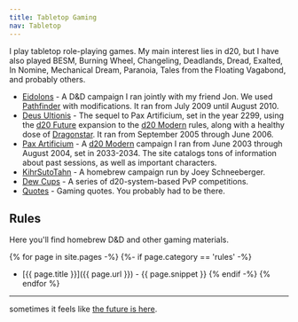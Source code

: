 ```yaml
---
title: Tabletop Gaming
nav: Tabletop
---
```


I play tabletop role-playing games. My main interest lies in d20, but I have also played BESM, Burning Wheel, Changeling, Deadlands, Dread, Exalted, In Nomine, Mechanical Dream, Paranoia, Tales from the Floating Vagabond, and probably others.

* [Eidolons](/eidolons) - A D&D campaign I ran jointly with my friend Jon. We used [Pathfinder](https://en.wikipedia.org/wiki/Pathfinder_Roleplaying_Game) with modifications. It ran from July 2009 until August 2010.
* [Deus Ultionis](/deus) - The sequel to Pax Artificium, set in the year 2299, using the [d20 Future](https://en.wikipedia.org/wiki/D20_Future) expansion to the [d20 Modern](https://en.wikipedia.org/wiki/D20_Modern) rules, along with a healthy dose of [Dragonstar](https://en.wikipedia.org/wiki/Dragonstar). It ran from September 2005 through June 2006.
* [Pax Artificium](/pax) - A [d20 Modern](https://en.wikipedia.org/wiki/D20_Modern) campaign I ran from June 2003 through August 2004, set in 2033-2034. The site catalogs tons of information about past sessions, as well as important characters.
* [KihrSutoTahn](/kihrsutotahn) - A homebrew campaign run by Joey Schneeberger.
* [Dew Cups](dewcups) - A series of d20-system-based PvP competitions.
* [Quotes](quotes) - Gaming quotes. You probably had to be there.

## Rules

Here you'll find homebrew D&D and other gaming materials.

{% for page in site.pages -%}
{%- if page.category == 'rules' -%}
* [{{ page.title }}]({{ page.url }}) - {{ page.snippet }}
{% endif -%}
{% endfor %}

-----
sometimes it feels like [the future is here](https://asofterworld.com/index.php?id=81).

